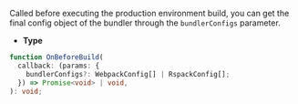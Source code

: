 Called before executing the production environment build, you can get the final config object of the bundler through the `bundlerConfigs` parameter.

- **Type**

```ts
function OnBeforeBuild(
  callback: (params: {
    bundlerConfigs?: WebpackConfig[] | RspackConfig[];
  }) => Promise<void> | void,
): void;
```
